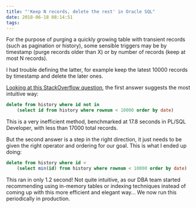 ```yaml
---
title: "'Keep N records, delete the rest' in Oracle SQL"
date: 2018-06-18 08:14:51
tags:
---
```


For the purpose of purging a quickly growing table with transient records (such as pagination or history), some sensible triggers may be by timestamp (purge records older than X) or by number of records (keep at most N records).

I had trouble defining the latter, for example keep the latest 10000 records by timestamp and delete the later ones.

[Looking at this StackOverflow question](https://stackoverflow.com/questions/25869436/keep-first-n-number-of-rows-and-delete-the-rest), the first answer suggests the most intuitive way:

```sql
delete from history where id not in
    (select id from history where rownum < 10000 order by date)
```

This is a very inefficient method, benchmarked at 17.8 seconds in PL/SQL Developer, with less than 17000 total records.

But the second answer is a step in the right direction, it just needs to be given the right operator and ordering for our goal. This is what I ended up doing:

```sql
delete from history where id <
    (select min(id) from history where rownum < 10000 order by date)
```

This ran in only 1.2 second! Not quite intuitive, as our DBA team started recommending using in-memory tables or indexing techniques instead of coming up with this more efficient and elegant way... We now run this periodically in production.